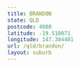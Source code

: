 ```yaml
---
title: BRANDON
state: QLD
postcode: 4808
latitude: -19.510071
longitude: 147.304401
url: /qld/brandon/
layout: suburb
---
```


